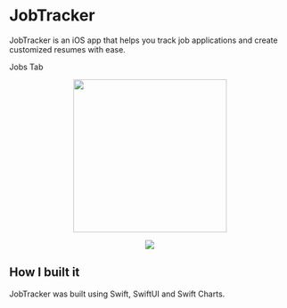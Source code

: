
# JobTracker

JobTracker is an iOS app that helps you track job applications and create customized resumes with ease.






Jobs Tab
<p align="center">
  <img src="https://github.com/HamsterStack/JobTracker/assets/108938294/f945a950-cb7e-4363-9f10-fd788a161742" width="275" >
<p/>

<p align="center">
  <img src="https://github.com/HamsterStack/JobTracker/assets/108938294/34f829f7-1cbd-488c-ad49-fcbcf68e634c"  width-"500">
<p/>

## How I built it
JobTracker was built using Swift, SwiftUI and Swift Charts.




